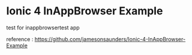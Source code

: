 # Ionic 4 InAppBrowser Example
test for inappbrowsertest app 


reference : https://github.com/jamesonsaunders/Ionic-4-InAppBrowser-Example
